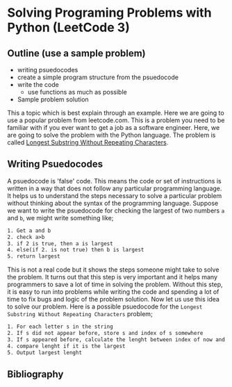 # Solving Programing Problems with Python (LeetCode 3)

<brief>

## Outline (use a sample problem)

- writing psuedocodes
- create a simple program structure from the psuedocode
- write the code
  - use functions as much as possible
- Sample problem solution

This a topic which is best explain through an example. Here we are going to use a popular problem from leetcode.com. This is a problem you need to be familiar with if you ever want to get a job as a software engineer. Here, we are going to solve the problem with the Python language. The problem is called [Longest Substring Without Repeating Characters](https://leetcode.com/problems/longest-substring-without-repeating-characters/).

## Writing Psuedocodes

A psuedocode is 'false' code. This means the code or set of instructions is written in a way that does not follow any particular programming language. It helps us to understand the steps necessary to solve a particular problem without thinking about the syntax of the programming language. Suppose we want to write the psuedocode for checking the largest of two numbers `a` and `b`, we might write something like;

```txt
1. Get a and b
2. check a>b
3. if 2 is true, then a is largest
4. else(if 2. is not true) then b is largest
5. return largest
```

This is not a real code but it shows the steps someone might take to solve the problem. It turns out that this step is very important and it helps many programmers to save a lot of time in solving the problem. Without this step, it is easy to run into problems while writing the code and spending a lot of time to fix bugs and logic of the problem solution. Now let us use this idea to solve our problem. Here is a possible psuedocode for the `Longest Substring Without Repeating Characters` problem;

```txt
1. For each letter s in the string
2. If s did not appear before, store s and index of s somewhere
3. If s appeared before, calculate the lenght between index of now and index of before
4. compare lenght if it is the largest
5. Output largest lenght
```


## Bibliography

